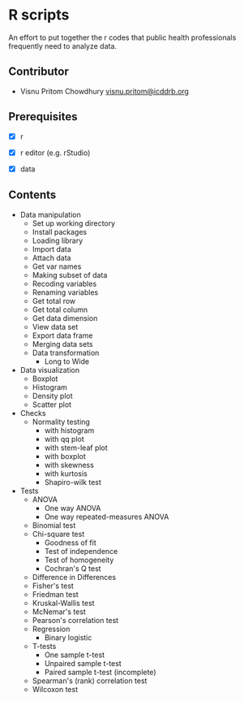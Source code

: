 # R scripts 

An effort to put together the r codes that public health professionals frequently need to analyze data.


## Contributor

- Visnu Pritom Chowdhury <visnu.pritom@icddrb.org>

## Prerequisites

- [x] r
- [x] r editor (e.g. rStudio) 
- [x] data 


## Contents 

- Data manipulation   
	- Set up working directory
	- Install packages 
	- Loading library 
	- Import data 
	- Attach data
	- Get var names 
	- Making subset of data
	- Recoding variables
	- Renaming variables
	- Get total row
	- Get total column 
	- Get data dimension 
	- View data set 
	- Export data frame 
	- Merging data sets 
	- Data transformation 
	  - Long to Wide 
- Data visualization  
	- Boxplot 
	- Histogram 
	- Density plot 
	- Scatter plot 
- Checks 
  - Normality testing
	  - with histogram 
  	- with qq plot  
    - with stem-leaf plot 
    - with boxplot
  	- with skewness
    - with kurtosis
    - Shapiro-wilk test
- Tests
  - ANOVA
    - One way ANOVA
    - One way repeated-measures ANOVA
  - Binomial test
  - Chi-square test
	  - Goodness of fit
	  - Test of independence
	  - Test of homogeneity
	- Cochran's Q test
  - Difference in Differences
  - Fisher's test
  - Friedman test
  - Kruskal-Wallis test
  - McNemar's test
  - Pearson's correlation test 
  - Regression 
    - Binary logistic
  - T-tests
	  - One sample t-test
	  - Unpaired sample t-test
	  - Paired sample t-test (incomplete)
  - Spearman's (rank) correlation test
  - Wilcoxon test
  